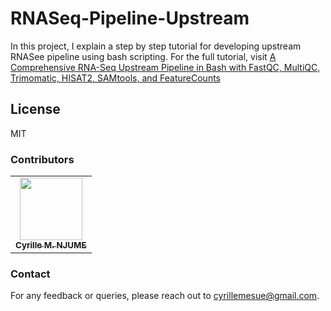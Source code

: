 # RNASeq-Pipeline-Upstream
In this project, I explain a step by step tutorial for developing upstream RNASee pipeline using bash scripting.
For the full tutorial, visit [A Comprehensive RNA-Seq Upstream Pipeline in Bash with FastQC, MultiQC, Trimomatic, HISAT2, SAMtools, and FeatureCounts](https://cnjumebioinfo.com/blog/blog4-file-types-details.html)

## License
MIT     

### Contributors 

<table>
  <tr>
    <td align="center"><a href="https://github.com/CyrilleMesue"><img src="https://avatars.githubusercontent.com/CyrilleMesue" width="100px;" alt=""/><br /><sub><b>Cyrille M. NJUME</b></sub></a><br /></td>
  </tr>
</table>

### Contact

For any feedback or queries, please reach out to [cyrillemesue@gmail.com](mailto:cyrillemesue@gmail.com).